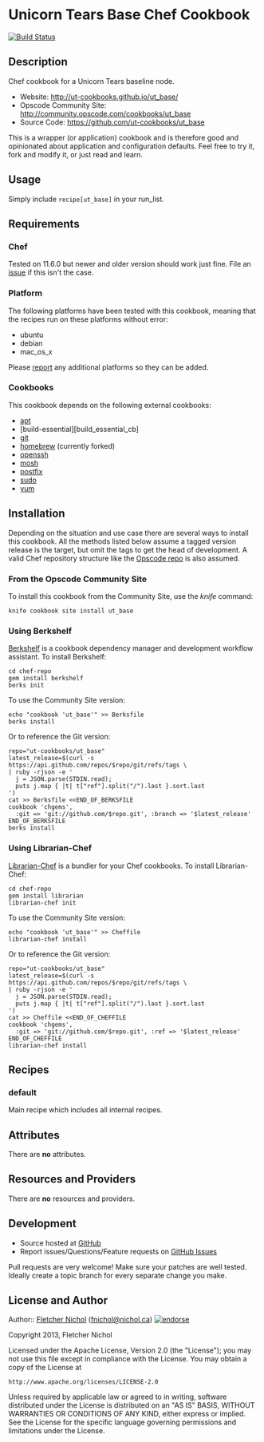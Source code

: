 # <a name="title"></a> Unicorn Tears Base Chef Cookbook

[![Build Status](https://travis-ci.org/ut-cookbooks/ut_base.png?branch=master)](https://travis-ci.org/ut-cookbooks/ut_base)

## <a name="description"></a> Description

Chef cookbook for a Unicorn Tears baseline node.

* Website: http://ut-cookbooks.github.io/ut_base/
* Opscode Community Site: http://community.opscode.com/cookbooks/ut_base
* Source Code: https://github.com/ut-cookbooks/ut_base

This is a wrapper (or application) cookbook and is therefore good and
opinionated about application and configuration defaults. Feel free to try it,
fork and modify it, or just read and learn.

## <a name="usage"></a> Usage

Simply include `recipe[ut_base]` in your run\_list.

## <a name="requirements"></a> Requirements

### <a name="requirements-chef"></a> Chef

Tested on 11.6.0 but newer and older version should work just fine.
File an [issue][issues] if this isn't the case.

### <a name="requirements-platform"></a> Platform

The following platforms have been tested with this cookbook, meaning that the
recipes run on these platforms without error:

* ubuntu
* debian
* mac\_os\_x

Please [report][issues] any additional platforms so they can be added.

### <a name="requirements-cookbooks"></a> Cookbooks

This cookbook depends on the following external cookbooks:

* [apt][apt_cb]
* [build-essential][build_essential_cb]
* [git][git_cb]
* [homebrew][homebrew_cb] (currently forked)
* [openssh][openssh_cb]
* [mosh][mosh_cb]
* [postfix][postfix_cb]
* [sudo][sudo_cb]
* [yum][yum_cb]

## <a name="installation"></a> Installation

Depending on the situation and use case there are several ways to install
this cookbook. All the methods listed below assume a tagged version release
is the target, but omit the tags to get the head of development. A valid
Chef repository structure like the [Opscode repo][chef_repo] is also assumed.

### <a name="installation-site"></a> From the Opscode Community Site

To install this cookbook from the Community Site, use the *knife* command:

    knife cookbook site install ut_base

### <a name="installation-berkshelf"></a> Using Berkshelf

[Berkshelf][berkshelf] is a cookbook dependency manager and development
workflow assistant. To install Berkshelf:

    cd chef-repo
    gem install berkshelf
    berks init

To use the Community Site version:

    echo "cookbook 'ut_base'" >> Berksfile
    berks install

Or to reference the Git version:

    repo="ut-cookbooks/ut_base"
    latest_release=$(curl -s https://api.github.com/repos/$repo/git/refs/tags \
    | ruby -rjson -e '
      j = JSON.parse(STDIN.read);
      puts j.map { |t| t["ref"].split("/").last }.sort.last
    ')
    cat >> Berksfile <<END_OF_BERKSFILE
    cookbook 'chgems',
      :git => 'git://github.com/$repo.git', :branch => '$latest_release'
    END_OF_BERKSFILE
    berks install

### <a name="installation-librarian"></a> Using Librarian-Chef

[Librarian-Chef][librarian] is a bundler for your Chef cookbooks.
To install Librarian-Chef:

    cd chef-repo
    gem install librarian
    librarian-chef init

To use the Community Site version:

    echo "cookbook 'ut_base'" >> Cheffile
    librarian-chef install

Or to reference the Git version:

    repo="ut-cookbooks/ut_base"
    latest_release=$(curl -s https://api.github.com/repos/$repo/git/refs/tags \
    | ruby -rjson -e '
      j = JSON.parse(STDIN.read);
      puts j.map { |t| t["ref"].split("/").last }.sort.last
    ')
    cat >> Cheffile <<END_OF_CHEFFILE
    cookbook 'chgems',
      :git => 'git://github.com/$repo.git', :ref => '$latest_release'
    END_OF_CHEFFILE
    librarian-chef install

## <a name="recipes"></a> Recipes

### <a name="recipes-default"></a> default

Main recipe which includes all internal recipes.

## <a name="attributes"></a> Attributes

There are **no** attributes.

## <a name="lwrps"></a> Resources and Providers

There are **no** resources and providers.

## <a name="development"></a> Development

* Source hosted at [GitHub][repo]
* Report issues/Questions/Feature requests on [GitHub Issues][issues]

Pull requests are very welcome! Make sure your patches are well tested.
Ideally create a topic branch for every separate change you make.

## <a name="license"></a> License and Author

Author:: [Fletcher Nichol][fnichol] (<fnichol@nichol.ca>) [![endorse](http://api.coderwall.com/fnichol/endorsecount.png)](http://coderwall.com/fnichol)

Copyright 2013, Fletcher Nichol

Licensed under the Apache License, Version 2.0 (the "License");
you may not use this file except in compliance with the License.
You may obtain a copy of the License at

    http://www.apache.org/licenses/LICENSE-2.0

Unless required by applicable law or agreed to in writing, software
distributed under the License is distributed on an "AS IS" BASIS,
WITHOUT WARRANTIES OR CONDITIONS OF ANY KIND, either express or implied.
See the License for the specific language governing permissions and
limitations under the License.

[apt_cb]:         http://community.opscode.com/cookbooks/apt
[build_essential]: http://community.opscode.com/cookbooks/build-essential
[git_cb]:         http://community.opscode.com/cookbooks/git
[homebrew_cb]:    http://community.opscode.com/cookbooks/homebrew
[mosh_cb]:        http://community.opscode.com/cookbooks/mosh
[openssh_cb]:     http://community.opscode.com/cookbooks/openssh
[postfix_cb]:     http://community.opscode.com/cookbooks/postfix
[sudo_cb]:        http://community.opscode.com/cookbooks/sudo
[yum_cb]:         http://community.opscode.com/cookbooks/yum

[berkshelf]:    http://berkshelf.com/
[chef_repo]:    https://github.com/opscode/chef-repo
[cheffile]:     https://github.com/applicationsonline/librarian/blob/master/lib/librarian/chef/templates/Cheffile
[librarian]:    https://github.com/applicationsonline/librarian#readme

[fnichol]:      https://github.com/fnichol
[repo]:         https://github.com/ut-cookbooks/ut_base
[issues]:       https://github.com/ut-cookbooks/ut_base/issues
